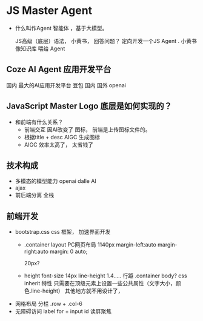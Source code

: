 # JS Master Agent 

- 什么叫作Agent
  智能体 ，基于大模型。 

  JS高级（底层）语法， 小黄书， 回答问题？ 定向开发一个JS Agent . 
  小黄书 像知识库 喂给 Agent 

## Coze  AI Agent 应用开发平台 
  国内 最大的AI应用开发平台 
  豆包 国内
  国外  openai 

## JavaScript Master Logo 底层是如何实现的？

- 和前端有什么关系？
  - 前端交互 因AI改变了 
  图标， 前端是上传图标文件的。 
  - 根据title + desc AIGC 生成图标 
  - AIGC 效率太高了， 太省钱了

## 技术构成
  - 多模态的模型能力  openai dalle  AI
  - ajax 
  - 前后端分离 全栈

## 前端开发
  - bootstrap.css 
    css 框架， 加速界面开发
    - .container
    layout PC网页布局 1140px
      margin-left:auto
      margin-right:auto 
      margin: 0 auto;

      20px? 
    - height
      font-size 14px
      line-height 1.4.....  行距
      .container  body? 
      css inherit 特性 
      只需要在顶级元素上设置一些公共属性（文字大小，颜色.line-height） 其他地方就不用设计了，
  - 网格布局 分栏
    .row + .col-6
  - 无障碍访问
    label for + input id 
    读屏聚焦